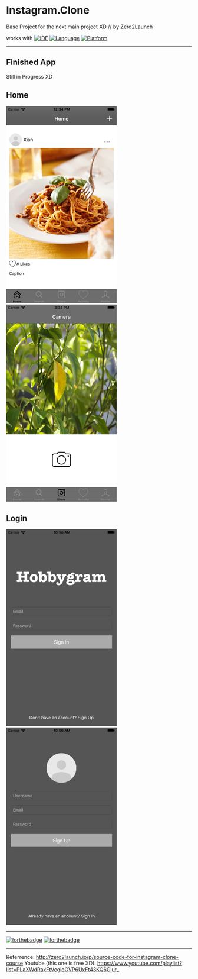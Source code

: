 # Instagram.Clone
Base Project for the next main project XD // by Zero2Launch

works with
[![IDE](https://img.shields.io/badge/Xcode-9-blue.svg)](https://developer.apple.com/xcode/)
[![Language](https://img.shields.io/badge/swift-4-orange.svg)](https://swift.org)
[![Platform](https://img.shields.io/badge/platform-iOS%2011-green.svg)](https://developer.apple.com/ios/)

------

## Finished App
Still in Progress XD

## Home

<img src="https://github.com/Yuweh/Instagram-Final/blob/master/Screenshots/UpdatedHome.png" width="300"> <img src="https://github.com/Yuweh/Instagram-Final/blob/master/Screenshots/Camera.png" width="300">


## Login

<img src="https://github.com/Yuweh/Instagram-Final/blob/master/HobbyGram-SignIn.png" width="300">  <img src="https://github.com/Yuweh/Instagram-Final/blob/master/HobbyGram-SignUp.png" width="300"> 


------

[![forthebadge](http://forthebadge.com/images/badges/made-with-swift.svg)](http://forthebadge.com) [![forthebadge](http://forthebadge.com/images/badges/built-with-love.svg)](http://forthebadge.com)

-----

Referrence: http://zero2launch.io/p/source-code-for-instagram-clone-course
Youtube (this one is free XD): https://www.youtube.com/playlist?list=PLaXWdRaxFtVcgioOVP6UxFt43KQ6Gjur_
